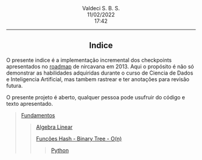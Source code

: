 <center>Valdeci S. B. S.</center>
<center>11/02/2022</center>
<center>17:42</center>

___

<center> <h2>Indice</h2></center>


	
O presente indice é a implementação incremental dos checkpoints apresentados no [roadmap](http://nirvacana.com/thoughts/2013/07/08/becoming-a-data-scientist/) de nircavana em 2013. Aqui o propósito é não só demonstrar as habilidades adquiridas durante o curso de Ciencia de Dados e Inteligencia Artificial, mas tambem rastrear e ter anotações para revisão futura.

O presente projeto é aberto, qualquer pessoa pode usufruir do código e texto apresentado.
	



> [Fundamentos](https://github.com/PhreeData/dsairoadmap/tree/master/1_Fundamentos)
>>[Algebra Linear](https://github.com/PhreeData/dsairoadmap/blob/master/1_Fundamentos/Algebra-Linear/Algebra%20Linear.md)
>>
>>
>>[Funções Hash - Binary Tree - O(n)](https://github.com/PhreeData/dsairoadmap/blob/master/1_Fundamentos/Funcoes-Hash_Binary-Tree_O(n)/Fun%C3%A7%C3%B5es%20Hash%20-%20Binary%20Tree%20-%20O(n).md)
>>>[Python](https://colab.research.google.com/drive/1OuI8QwfGDcx4usCbPrzKoHfpBuZLxvbw?usp=sharing)
